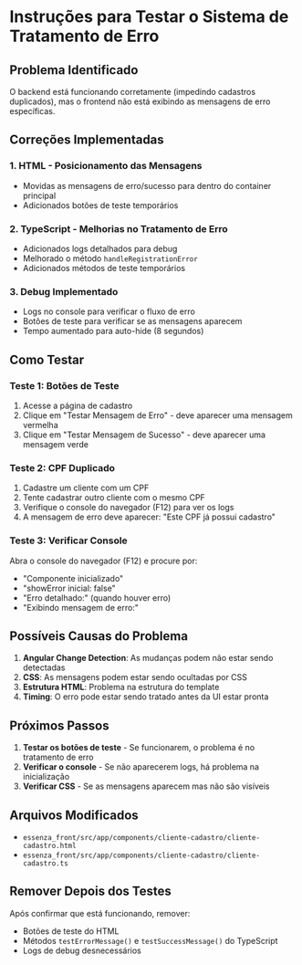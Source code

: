 # Instruções para Testar o Sistema de Tratamento de Erro

## Problema Identificado
O backend está funcionando corretamente (impedindo cadastros duplicados), mas o frontend não está exibindo as mensagens de erro específicas.

## Correções Implementadas

### 1. HTML - Posicionamento das Mensagens
- Movidas as mensagens de erro/sucesso para dentro do container principal
- Adicionados botões de teste temporários

### 2. TypeScript - Melhorias no Tratamento de Erro
- Adicionados logs detalhados para debug
- Melhorado o método `handleRegistrationError`
- Adicionados métodos de teste temporários

### 3. Debug Implementado
- Logs no console para verificar o fluxo de erro
- Botões de teste para verificar se as mensagens aparecem
- Tempo aumentado para auto-hide (8 segundos)

## Como Testar

### Teste 1: Botões de Teste
1. Acesse a página de cadastro
2. Clique em "Testar Mensagem de Erro" - deve aparecer uma mensagem vermelha
3. Clique em "Testar Mensagem de Sucesso" - deve aparecer uma mensagem verde

### Teste 2: CPF Duplicado
1. Cadastre um cliente com um CPF
2. Tente cadastrar outro cliente com o mesmo CPF
3. Verifique o console do navegador (F12) para ver os logs
4. A mensagem de erro deve aparecer: "Este CPF já possui cadastro"

### Teste 3: Verificar Console
Abra o console do navegador (F12) e procure por:
- "Componente inicializado"
- "showError inicial: false"
- "Erro detalhado:" (quando houver erro)
- "Exibindo mensagem de erro:"

## Possíveis Causas do Problema

1. **Angular Change Detection**: As mudanças podem não estar sendo detectadas
2. **CSS**: As mensagens podem estar sendo ocultadas por CSS
3. **Estrutura HTML**: Problema na estrutura do template
4. **Timing**: O erro pode estar sendo tratado antes da UI estar pronta

## Próximos Passos

1. **Testar os botões de teste** - Se funcionarem, o problema é no tratamento de erro
2. **Verificar o console** - Se não aparecerem logs, há problema na inicialização
3. **Verificar CSS** - Se as mensagens aparecem mas não são visíveis

## Arquivos Modificados

- `essenza_front/src/app/components/cliente-cadastro/cliente-cadastro.html`
- `essenza_front/src/app/components/cliente-cadastro/cliente-cadastro.ts`

## Remover Depois dos Testes

Após confirmar que está funcionando, remover:
- Botões de teste do HTML
- Métodos `testErrorMessage()` e `testSuccessMessage()` do TypeScript
- Logs de debug desnecessários

